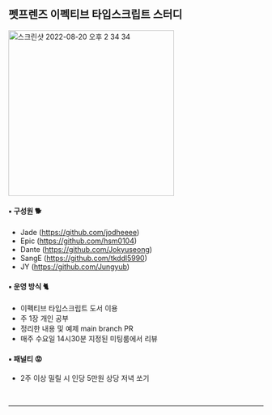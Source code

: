 ## 펫프렌즈 이펙티브 타입스크립트 스터디

<img width="327" alt="스크린샷 2022-08-20 오후 2 34 34" src="https://user-images.githubusercontent.com/75158767/185730775-3917f7e0-fdd1-47ab-89bb-17734930e326.png">

#### ▪︎ 구성원 🐕
- Jade (https://github.com/jodheeee)
- Epic (https://github.com/hsm0104)
- Dante (https://github.com/Jokyuseong)
- SangE (https://github.com/tkddl5990)
- JY (https://github.com/Jungyub)

#### ▪︎ 운영 방식 🐈
 - 이펙티브 타입스크립트 도서 이용
 - 주 1장 개인 공부
 - 정리한 내용 및 예제 main branch PR
 - 매주 수요일 14시30분 지정된 미팅룸에서 리뷰
 
#### ▪︎ 패널티 😡
 - 2주 이상 밀릴 시 인당 5만원 상당 저녁 쏘기

<br/>
<hr/>
